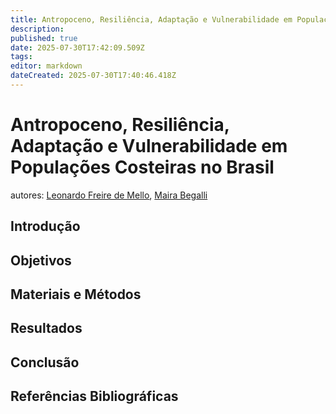 ```yaml
---
title: Antropoceno, Resiliência, Adaptação e Vulnerabilidade em Populações Costeiras no Brasil
description: 
published: true
date: 2025-07-30T17:42:09.509Z
tags: 
editor: markdown
dateCreated: 2025-07-30T17:40:46.418Z
---
```


# Antropoceno, Resiliência, Adaptação e Vulnerabilidade em Populações Costeiras no Brasil
autores: [Leonardo Freire de Mello]( http://lattes.cnpq.br/2650858119455746), [Maira Begalli](http://lattes.cnpq.br/4559907236737788)


## Introdução




## Objetivos




## Materiais e Métodos

## Resultados

## Conclusão

## Referências Bibliográficas